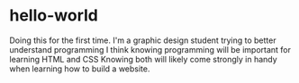 # hello-world
Doing this for the first time. 
I'm a graphic design student trying to better understand programming
I think knowing programming will be important for learning HTML and CSS
Knowing both will likely come strongly in handy when learning how to build a website.
